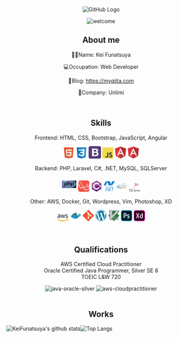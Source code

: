 <div align="center">
<img src="https://user-images.githubusercontent.com/45201545/99141222-83983780-268c-11eb-90eb-ba70d213d088.gif" alt="GitHub Logo" width="150" height="150" />

![welcome](https://user-images.githubusercontent.com/45201545/99147983-7436df80-26c8-11eb-9c63-3a2c981ce93f.gif)

<h2>About me</h2>

🦸‍♂️Name: Kei Funatsuya

💻Occupation: Web Developer

📖Blog: https://myqiita.com

🏢Company: Unlimi

<br>
<h2>Skills</h2>

Frontend: HTML, CSS, Bootstrap, JavaScript, Angular

<img src = 'https://github.com/jimbaran5601406/jimbaran5601406/blob/master/images/html.svg' width='30'/> <img src = 'https://github.com/jimbaran5601406/jimbaran5601406/blob/master/images/css.svg' width='30'/> <img src = 'https://github.com/jimbaran5601406/jimbaran5601406/blob/master/images/bootstrap.svg' width='33'/> <img src = 'https://github.com/jimbaran5601406/jimbaran5601406/blob/master/images/js.svg' width='30'/> <img src = 'https://github.com/jimbaran5601406/jimbaran5601406/blob/master/images/angular.svg' width='30'/> <img src = 'https://github.com/jimbaran5601406/jimbaran5601406/blob/master/images/angular.svg' width='30'/>

Backend: PHP, Laravel, C#, .NET, MySQL, SQLServer

<img src = 'https://github.com/jimbaran5601406/jimbaran5601406/blob/master/images/php.svg' width='40'/> <img src = 'https://github.com/jimbaran5601406/jimbaran5601406/blob/master/images/laravel.svg' width='30'/> <img src = 'https://github.com/jimbaran5601406/jimbaran5601406/blob/master/images/csharp.svg' width='30'/> <img src = 'https://github.com/jimbaran5601406/jimbaran5601406/blob/master/images/microsoft-dotnet.svg' width='30'/> <img src = 'https://github.com/jimbaran5601406/jimbaran5601406/blob/master/images/mysql.svg' width='30'/> <img src = 'https://github.com/jimbaran5601406/jimbaran5601406/blob/master/images/sql-server.svg' width='30'/>

Other: AWS, Docker, Git, Wordpress, Vim, Photoshop, XD

<img src = 'https://github.com/jimbaran5601406/jimbaran5601406/blob/master/images/aws.svg' width='30'/> <img src = 'https://github.com/jimbaran5601406/jimbaran5601406/blob/master/images/docker.svg' width='30'/> <img src = 'https://github.com/jimbaran5601406/jimbaran5601406/blob/master/images/git.svg' width='30'/> <img src = 'https://github.com/jimbaran5601406/jimbaran5601406/blob/master/images/wordpress.svg' width='30'/> <img src = 'https://github.com/jimbaran5601406/jimbaran5601406/blob/master/images/vim.svg' width='30'/> <img src = 'https://github.com/jimbaran5601406/jimbaran5601406/blob/master/images/adobe-photoshop.svg' width='30'/> <img src = 'https://github.com/jimbaran5601406/jimbaran5601406/blob/master/images/adobe-adobe-xd.svg' width='30'/>

<br>
<h2>Qualifications</h2>

AWS Certified Cloud Practitioner<br>
Oracle Certified Java Programmer, Silver SE 8<br>
TOEIC L&W 720<br>

<img width="100" alt="java-oracle-silver" src="https://user-images.githubusercontent.com/45201545/99142189-38832200-2696-11eb-8104-ffaffe1f985b.png">
<img width="100" alt="aws-cloudpractitioner" src="https://user-images.githubusercontent.com/45201545/99142190-39b44f00-2696-11eb-9604-921072ce9c6d.png">

<br>
<br>
<h2>Works</h2>

<a href="https://github.com/jim/github-readme-stats">
<img align="left" src="https://github-readme-stats.vercel.app/api?username=jimbaran5601406&count_private=true&theme=slateorange&bg_color=30,c9d6ff,e2e2e2&show_icons=true" alt="KeiFunatsuya's github stats">
</a>
<a href="https://github.com/jim/github-readme-stats">
<img align="left" src="https://github-readme-stats.vercel.app/api/top-langs/?username=jimbaran5601406&theme=slateorange&bg_color=30,c9d6ff,e2e2e2&count_private=true" alt="Top Langs">
</a>

</div>

